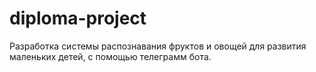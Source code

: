 # diploma-project
Разработка системы распознавания фруктов и овощей для развития маленьких детей, с помощью телеграмм бота.
